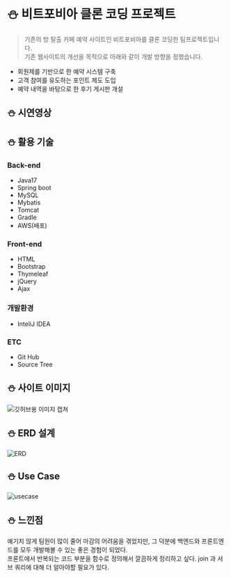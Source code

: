 # :snowman: 비트포비아 클론 코딩 프로젝트
>기존의 방 탈출 카페 예약 사이트인 비트포비아를 클론 코딩한 팀프로젝트입니다.<br>
기존 웹사이트의 개선을 목적으로 아래와 같이 개발 방향을 정했습니다.
* 회원제를 기반으로 한 예약 시스템 구축
* 고객 참여를 유도하는 포인트 제도 도입
* 예약 내역을 바탕으로 한 후기 게시판 개설

  
## :snowman: 시연영상



## :snowman: 활용 기술
### Back-end
* Java17
* Spring boot
* MySQL
* Mybatis
* Tomcat
* Gradle
* AWS(배포)
### Front-end
* HTML
* Bootstrap
* Thymeleaf
* jQuery
* Ajax
### 개발환경
* InteliJ IDEA
### ETC
* Git Hub
* Source Tree

## :snowman: 사이트 이미지
![깃허브용 이미지 캡쳐](https://github.com/user-attachments/assets/aea8d2b5-4c2c-451d-82b5-a57188979529)

## :snowman: ERD 설계
![ERD](https://github.com/user-attachments/assets/6a7ffbc4-f84c-44ea-b127-cf44809312c1)

## :snowman: Use Case
![usecase](https://github.com/user-attachments/assets/5dc0de6a-221f-45a9-abbd-07b23dcd93af)

## :snowman: 느낀점
예기치 않게 팀원이 많이 줄어 마감의 어려움을 겪었지만, 그 덕분에 백엔드와 프론트엔드를 모두 개발해볼 수 있는 좋은 경험이 되었다.<br>
프론트에서 반복되는 코드 부분을 함수로 정의해서 깔끔하게 정리하고 싶다.
join 과 서브 쿼리에 대해 더 알아야할 필요가 있다.

